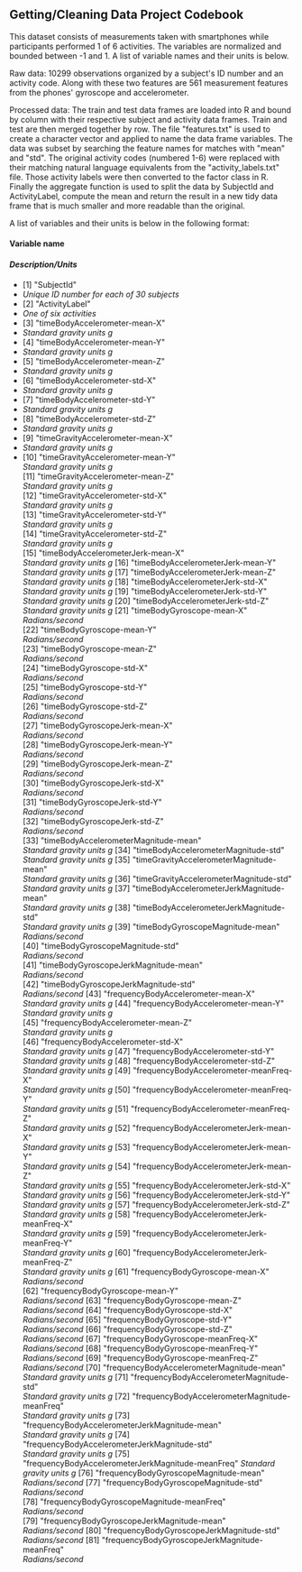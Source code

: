 ## Getting/Cleaning Data Project Codebook

This dataset consists of measurements taken with smartphones while participants performed 1 of 6 activities. The variables are normalized and bounded between -1 and 1. A list of variable names and their units is below. 

Raw data: 10299 observations organized by a subject's ID number and an activity code. Along with these two features are 561 measurement features from the phones' gyroscope and accelerometer. 

Processed data: The train and test data frames are loaded into R and bound by column with their respective subject and activity data frames. Train and test are then merged together by row. The file "features.txt" is used to create a character vector and applied to name the data frame variables. The data was subset by searching the feature names for matches with "mean" and "std". The original activity codes (numbered 1-6) were replaced with their matching natural language equivalents from the "activity_labels.txt" file. Those activity labels were then converted to the factor class in R. Finally the aggregate function is used to split the data by SubjectId and ActivityLabel, compute the mean and return the result in a new tidy data frame that is much smaller and more readable than the original. 

A list of variables and their units is below in the following format:
#### Variable name 
#### *Description/Units*

* [1] "SubjectId"                                      	
* *Unique ID number for each of 30 subjects*
* [2] "ActivityLabel"                                   	
* *One of six activities*
* [3] "timeBodyAccelerometer-mean-X"                    	
* *Standard gravity units g*
* [4] "timeBodyAccelerometer-mean-Y"                    	
* *Standard gravity units g*
* [5] "timeBodyAccelerometer-mean-Z"                    	
* *Standard gravity units g*
* [6] "timeBodyAccelerometer-std-X"                     	
* *Standard gravity units g*
* [7] "timeBodyAccelerometer-std-Y"                     	
* *Standard gravity units g*
* [8] "timeBodyAccelerometer-std-Z"                     	
* *Standard gravity units g*
* [9] "timeGravityAccelerometer-mean-X"					
* *Standard gravity units g*                 
* [10] "timeGravityAccelerometer-mean-Y"        		 	
*Standard gravity units g*        
[11] "timeGravityAccelerometer-mean-Z"        			
*Standard gravity units g*         
[12] "timeGravityAccelerometer-std-X"        			
*Standard gravity units g*   	       
[13] "timeGravityAccelerometer-std-Y"        		 	
*Standard gravity units g*         
[14] "timeGravityAccelerometer-std-Z"        		 	
*Standard gravity units g*         
[15] "timeBodyAccelerometerJerk-mean-X"               	
*Standard gravity units g* 
[16] "timeBodyAccelerometerJerk-mean-Y"               	
*Standard gravity units g* 
[17] "timeBodyAccelerometerJerk-mean-Z"               	
*Standard gravity units g* 
[18] "timeBodyAccelerometerJerk-std-X"                	
*Standard gravity units g* 
[19] "timeBodyAccelerometerJerk-std-Y"                	
*Standard gravity units g* 
[20] "timeBodyAccelerometerJerk-std-Z"                	
*Standard gravity units g* 
[21] "timeBodyGyroscope-mean-X"       					
*Radians/second*              
[22] "timeBodyGyroscope-mean-Y"  						
*Radians/second*                      
[23] "timeBodyGyroscope-mean-Z"     					
*Radians/second*                   
[24] "timeBodyGyroscope-std-X"      				   	
*Radians/second*                
[25] "timeBodyGyroscope-std-Y"      				 	
*Radians/second*                  
[26] "timeBodyGyroscope-std-Z"     						
*Radians/second*                    
[27] "timeBodyGyroscopeJerk-mean-X" 					
*Radians/second*                   
[28] "timeBodyGyroscopeJerk-mean-Y" 				  	
*Radians/second*                 
[29] "timeBodyGyroscopeJerk-mean-Z" 				 	
*Radians/second*                  
[30] "timeBodyGyroscopeJerk-std-X" 						
*Radians/second*                    
[31] "timeBodyGyroscopeJerk-std-Y" 						
*Radians/second*                    
[32] "timeBodyGyroscopeJerk-std-Z"    					
*Radians/second*                 
[33] "timeBodyAccelerometerMagnitude-mean"             	
*Standard gravity units g*
[34] "timeBodyAccelerometerMagnitude-std"              	
*Standard gravity units g*
[35] "timeGravityAccelerometerMagnitude-mean"          	
*Standard gravity units g*
[36] "timeGravityAccelerometerMagnitude-std"           	
*Standard gravity units g*
[37] "timeBodyAccelerometerJerkMagnitude-mean"         	
*Standard gravity units g*
[38] "timeBodyAccelerometerJerkMagnitude-std"         	
*Standard gravity units g* 
[39] "timeBodyGyroscopeMagnitude-mean"             		
*Radians/second*    
[40] "timeBodyGyroscopeMagnitude-std"                	
*Radians/second*  
[41] "timeBodyGyroscopeJerkMagnitude-mean"           	
*Radians/second*  
[42] "timeBodyGyroscopeJerkMagnitude-std"             	
*Radians/second* 
[43] "frequencyBodyAccelerometer-mean-X"               	
*Standard gravity units g*
[44] "frequencyBodyAccelerometer-mean-Y"             	
*Standard gravity units g*  
[45] "frequencyBodyAccelerometer-mean-Z"             	
*Standard gravity units g*  
[46] "frequencyBodyAccelerometer-std-X"                
*Standard gravity units g*
[47] "frequencyBodyAccelerometer-std-Y"               	
*Standard gravity units g* 
[48] "frequencyBodyAccelerometer-std-Z"                	
*Standard gravity units g*
[49] "frequencyBodyAccelerometer-meanFreq-X"           	
*Standard gravity units g*
[50] "frequencyBodyAccelerometer-meanFreq-Y"           	
*Standard gravity units g*
[51] "frequencyBodyAccelerometer-meanFreq-Z"           	
*Standard gravity units g*
[52] "frequencyBodyAccelerometerJerk-mean-X"           	
*Standard gravity units g*
[53] "frequencyBodyAccelerometerJerk-mean-Y"          	
*Standard gravity units g* 
[54] "frequencyBodyAccelerometerJerk-mean-Z"          	
*Standard gravity units g* 
[55] "frequencyBodyAccelerometerJerk-std-X"           	
*Standard gravity units g* 
[56] "frequencyBodyAccelerometerJerk-std-Y"           	
*Standard gravity units g* 
[57] "frequencyBodyAccelerometerJerk-std-Z"            	
*Standard gravity units g*
[58] "frequencyBodyAccelerometerJerk-meanFreq-X"       	
*Standard gravity units g*
[59] "frequencyBodyAccelerometerJerk-meanFreq-Y"       	
*Standard gravity units g*
[60] "frequencyBodyAccelerometerJerk-meanFreq-Z"      	
*Standard gravity units g* 
[61] "frequencyBodyGyroscope-mean-X"         			
*Radians/second*          
[62] "frequencyBodyGyroscope-mean-Y"                   	
*Radians/second*
[63] "frequencyBodyGyroscope-mean-Z"                   	
*Radians/second*
[64] "frequencyBodyGyroscope-std-X"                    	
*Radians/second*
[65] "frequencyBodyGyroscope-std-Y"                    	
*Radians/second*
[66] "frequencyBodyGyroscope-std-Z"                    	
*Radians/second*
[67] "frequencyBodyGyroscope-meanFreq-X"               	
*Radians/second*
[68] "frequencyBodyGyroscope-meanFreq-Y"               	
*Radians/second*
[69] "frequencyBodyGyroscope-meanFreq-Z"               	
*Radians/second*
[70] "frequencyBodyAccelerometerMagnitude-mean"			
*Standard gravity units g*
[71] "frequencyBodyAccelerometerMagnitude-std"         	
*Standard gravity units g*
[72] "frequencyBodyAccelerometerMagnitude-meanFreq"    	
*Standard gravity units g*
[73] "frequencyBodyAccelerometerJerkMagnitude-mean"    	
*Standard gravity units g*
[74] "frequencyBodyAccelerometerJerkMagnitude-std"     	
*Standard gravity units g*
[75] "frequencyBodyAccelerometerJerkMagnitude-meanFreq"	
*Standard gravity units g*
[76] "frequencyBodyGyroscopeMagnitude-mean"            	
*Radians/second*
[77] "frequencyBodyGyroscopeMagnitude-std"           	
*Radians/second*  
[78] "frequencyBodyGyroscopeMagnitude-meanFreq"      	
*Radians/second*  
[79] "frequencyBodyGyroscopeJerkMagnitude-mean"        	
*Radians/second*
[80] "frequencyBodyGyroscopeJerkMagnitude-std"        	
*Radians/second* 
[81] "frequencyBodyGyroscopeJerkMagnitude-meanFreq"   	
*Radians/second* 